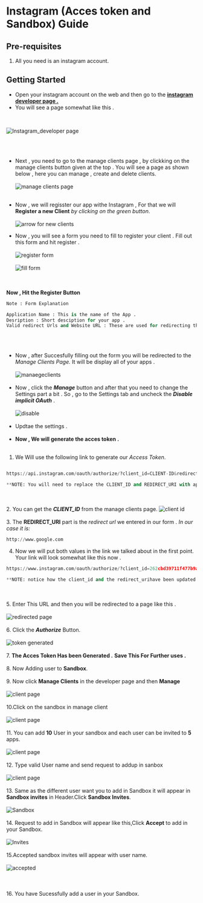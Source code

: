 # Instagram (Acces token and Sandbox)  Guide

## Pre-requisites
1. All you need is an instagram account.

## Getting Started 
* Open your instagram account on the web and then go to the [__instagram developer page .__](https://www.instagram.com/developer/)
* You will see a page somewhat like this . 
<br>

![Instagram_developer page](screenshots/insta_developerhome.PNG)


<br><br>
* Next , you need to go to the manage clients page , by clickking on the manage clients button given at the top . You will see a page as shown below , here you can manage , create and delete clients.
<br><br>
 ![manage clients page](screenshots/manageclients.PNG)
 <br><br>
 
* Now , we will regisster our app withe Instagram , For that we will __Register a new Client__ *by clicking on the green button*.
 <br><br>
 ![arrow for new clients](screenshots/manageclients2.png)

 * Now , you will see a form you need to fill to register your client . Fill out this form and hit register .
  <br><br>
 ![register form](screenshots/clientform.PNG)
 <br><br>
 ![fill form ](screenshots/fillform2.PNG)
 
 <br><br>__Now , Hit the Register Button__
 
```python
Note : Form Explanation

Application Name : This is the name of the App . 
Desription : Short desciption for your app . 
Valid redirect Urls and Website URL : These are used for redirecting the page when creating the Acces token .

```
<br><br>

* Now , after Succesfully filling out the form you will be redirected to the *Manage Clients Page.* It will be display all of your apps .
 <br><br>
 ![manaegeclients](screenshots/manageclientspage.PNG)
 <br><br>
 * Now , click the __*Manage*__ button and after that you need to change the Settings part a bit . So , go to the Settings tab and uncheck the __*Disable implicit OAuth*__ .
 <br><br>
 ![disable ](screenshots/settings.PNG)
 <br><br>
 * Updtae the settings .
 <br> <br>
 * __Now , We will generate the acces token .__
<br><br>
 1.   We Will use the following link to generate our *Access Token*.
 ```python

https://api.instagram.com/oauth/authorize/?client_id=CLIENT-ID&redirect_uri=REDIRECT-URI&response_type=token&scope=basic+public_content+likes+comments

**NOTE: You will need to replace the CLIENT_ID and REDIRECT_URI with appropriate values.
```
<br><br>
2. You can get the **_CLIENT_ID_** from the manage clients page.
![client id ](screenshots/clientid.PNG)
<br><br>
3. The __REDIRECT_URI__ part is the *redirect url* we entered in our form . 
*In our case it is:*
 ```python
http://www.google.com
```

4. Now we will put both values in the link we talked about in the first point. Your link will look somewhat like this now .
```python
https://www.instagram.com/oauth/authorize/?client_id=262cbd39711f477b9a3d9d80580ee1d1&redirect_uri=http://www.google.com&response_type=token&scope=basic+public_content+likes+comments

**NOTE: notice how the client_id and the redirect_urihave been updated
```
<br><br>
5. Enter This URL and then you will be redirected to a page like this .<br><br> 
![redirected page](screenshots/access.PNG)
<br><br>
6. Click the __*Authorize*__ Button. 
<br><br>
![token generated](screenshots/token1.PNG)
 <br><br>
 7. __The Acces Token Has been Generated .__
 __Save This For Further uses .__
 <br><br>
 8. Now Adding user to **Sandbox**.
 <br><br>
 9. Now click **Manage Clients** in the developer page and then **Manage**
 <br><br>![client page ](screenshots/sand0.PNG)
 <br><br>
 10.Click on the sandbox in manage client
 <br><br>![client page ](screenshots/sandbox.PNG)
 <br><br>
 11. You can add **10** User in your sandbox and each user can be invited to **5** apps.
  <br><br>![client page ](screenshots/sand2.PNG)
 <br><br>
 12. Type valid User name and send request to addup in sanbox
 <br><br> ![client page ](screenshots/sn.PNG)
 <br><br>
 13. Same as the different user want you to add in Sandbox it will appear in **Sandbox invites** in Header.Click **Sandbox Invites**.
 <br><br>![Sandbox](screenshots/sand1.PNG)
<br><br>
 14. Request to add in Sandbox will appear like this,Click **Accept** to  add in your Sandbox.
 <br><br>![Invites](screenshots/san.PNG)
 <br><br>
 15.Accepted sandbox invites will appear with user name.
<br><br> ![accepted](screenshots/sa.PNG)
 <br><br>
 <br><br>16. You have Sucessfully add a user in your Sandbox. 